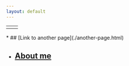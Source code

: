 ```yaml
---
layout: default
---
```


<html>
    <style>
        .outline{
            border: 1px red solid;
        }
    </style>
    <table style="width:70%;">
        <tr>
            <td>
                <div>
                    <script src="https://tryhackme.com/badge/25541"></script>
                </div>
            </td>
            <td>
                <div>
                    <script src="https://www.hackthebox.eu/badge/460748"></script>
                </div>
            </td> 
        </tr>
</table>
   
</html>
*  ## [Link to another page](./another-page.html)

* ##  [About me](./aboutme.html)
